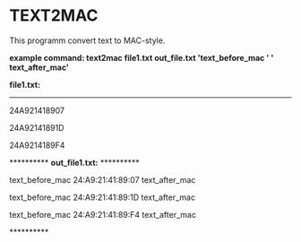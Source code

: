 <h1>TEXT2MAC</h1>

This programm convert text to MAC-style.

<b>example command: text2mac file1.txt out_file.txt 'text_before_mac ' ' text_after_mac'</b>

<b>file1.txt:</b>
**********
<p>24A921418907</p>
<p>24A92141891D</p>
<p>24A9214189F4</p>
**********
<b>out_file1.txt:</b>
**********
<p>text_before_mac 24:A9:21:41:89:07 text_after_mac</p>
<p>text_before_mac 24:A9:21:41:89:1D text_after_mac</p>
<p>text_before_mac 24:A9:21:41:89:F4 text_after_mac</p>
**********
